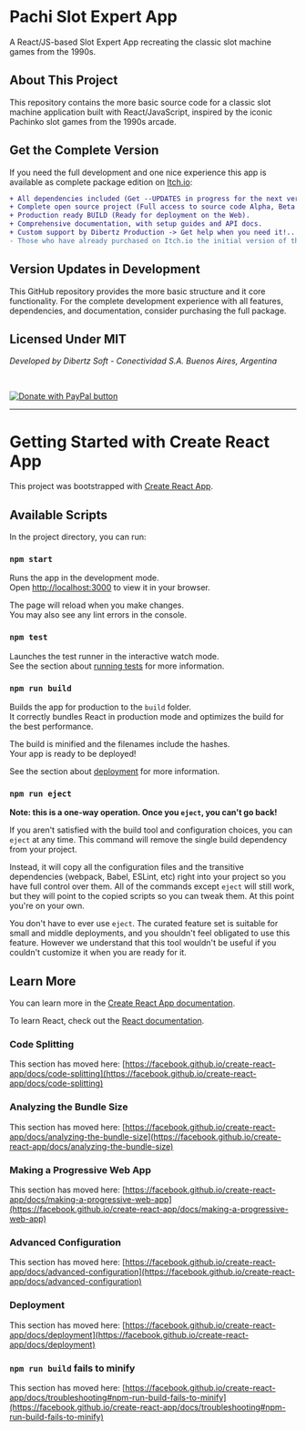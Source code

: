 # Pachi Slot Expert App
A React/JS-based Slot Expert App recreating the classic slot machine games from the 1990s.
<h2>About This Project</h2>
<p>This repository contains the more basic source code for a classic slot machine application built with React/JavaScript, inspired by the iconic Pachinko slot games from the 1990s arcade.</p>
<h2>Get the Complete Version</h2>
<p>If you need the full development and one nice experience this app is available as complete package edition on <a href="https://darky-dev.itch.io/slot-machine-pachi-casino-v02-alpha-react">Itch.io</a>:</p>

```diff
+ All dependencies included (Get --UPDATES in progress for the next versions!).
+ Complete open source project (Full access to source code Alpha, Beta and Release).
+ Production ready BUILD (Ready for deployment on the Web).
+ Comprehensive documentation, with setup guides and API docs.
+ Custom support by Dibertz Production -> Get help when you need it!..
- Those who have already purchased on Itch.io the initial version of this project will not have to pay more anything for the next feature and updates.
```

<h2>Version Updates in Development</h2>
<p>This GitHub repository provides the more basic structure and it core functionality. For the complete development experience with all features, dependencies, and documentation, consider purchasing the full package.</p>

<h2>Licensed Under MIT</h2>

<p><address>Developed by Dibertz Soft - Conectividad S.A. Buenos Aires, Argentina</address></p>
<br>
<p><a href='https://www.paypal.com/donate/?hosted_button_id=EWDLXT7WUVYZ2' target='_blank'><img src='https://www.paypalobjects.com/en_US/i/btn/btn_donateCC_LG.gif' border='0' alt='Donate with PayPal button'/></a></p>
<hr>

# Getting Started with Create React App

This project was bootstrapped with [Create React App](https://github.com/facebook/create-react-app).

## Available Scripts

In the project directory, you can run:

### `npm start`

Runs the app in the development mode.\
Open [http://localhost:3000](http://localhost:3000) to view it in your browser.

The page will reload when you make changes.\
You may also see any lint errors in the console.

### `npm test`

Launches the test runner in the interactive watch mode.\
See the section about [running tests](https://facebook.github.io/create-react-app/docs/running-tests) for more information.

### `npm run build`

Builds the app for production to the `build` folder.\
It correctly bundles React in production mode and optimizes the build for the best performance.

The build is minified and the filenames include the hashes.\
Your app is ready to be deployed!

See the section about [deployment](https://facebook.github.io/create-react-app/docs/deployment) for more information.

### `npm run eject`

**Note: this is a one-way operation. Once you `eject`, you can't go back!**

If you aren't satisfied with the build tool and configuration choices, you can `eject` at any time. This command will remove the single build dependency from your project.

Instead, it will copy all the configuration files and the transitive dependencies (webpack, Babel, ESLint, etc) right into your project so you have full control over them. All of the commands except `eject` will still work, but they will point to the copied scripts so you can tweak them. At this point you're on your own.

You don't have to ever use `eject`. The curated feature set is suitable for small and middle deployments, and you shouldn't feel obligated to use this feature. However we understand that this tool wouldn't be useful if you couldn't customize it when you are ready for it.

## Learn More

You can learn more in the [Create React App documentation](https://facebook.github.io/create-react-app/docs/getting-started).

To learn React, check out the [React documentation](https://reactjs.org/).

### Code Splitting

This section has moved here: [https://facebook.github.io/create-react-app/docs/code-splitting](https://facebook.github.io/create-react-app/docs/code-splitting)

### Analyzing the Bundle Size

This section has moved here: [https://facebook.github.io/create-react-app/docs/analyzing-the-bundle-size](https://facebook.github.io/create-react-app/docs/analyzing-the-bundle-size)

### Making a Progressive Web App

This section has moved here: [https://facebook.github.io/create-react-app/docs/making-a-progressive-web-app](https://facebook.github.io/create-react-app/docs/making-a-progressive-web-app)

### Advanced Configuration

This section has moved here: [https://facebook.github.io/create-react-app/docs/advanced-configuration](https://facebook.github.io/create-react-app/docs/advanced-configuration)

### Deployment

This section has moved here: [https://facebook.github.io/create-react-app/docs/deployment](https://facebook.github.io/create-react-app/docs/deployment)

### `npm run build` fails to minify

This section has moved here: [https://facebook.github.io/create-react-app/docs/troubleshooting#npm-run-build-fails-to-minify](https://facebook.github.io/create-react-app/docs/troubleshooting#npm-run-build-fails-to-minify)
